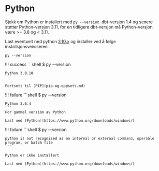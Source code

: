 # Python



Sjekk om Python er installert med `py --version`. dbt-versjon 1.4 og senere støtter Python-versjon 3.11, for en tidligere dbt-versjon må Python-versjon være >= 3.8 og < 3.11.

Last eventuelt ned python [3.10.x](https://www.python.org/downloads/) og installer ved å følge installsjonsveiviseren.

```shell
py --version
```

!!! success
    ```shell
    $ py --version

    Python 3.8.10
    ```

    Fortsett til [PIP](pip-og-oppsett.md)
    
!!! failure
    ```shell
    $ py --version

    Python 3.6.4
    ```
    For gammel version av Python

    Last ned [Python](https://www.python.org/downloads/windows/)

!!! failure
    ```shell
    $ py --version

    python is not recognized as an internal or external command, operable program, or batch file
    ```

    Python er ikke installert

    Last ned [Python](https://www.python.org/downloads/windows/)
